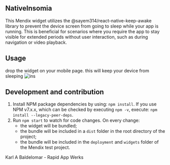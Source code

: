 ## NativeInsomia
This Mendix widget utilizes the @sayem314/react-native-keep-awake library to prevent the device screen from going to sleep while your app is running. This is beneficial for scenarios where you require the app to stay visible for extended periods without user interaction, such as during navigation or video playback.

## Usage
drop the widget on your mobile page. this will keep your device from sleeping
![ins](https://github.com/aerborne/mendix-native-insomnia/assets/28711216/08a2e72d-9756-46e0-a5c2-11d92d7c2754)



## Development and contribution

1. Install NPM package dependencies by using: `npm install`. If you use NPM v7.x.x, which can be checked by executing `npm -v`, execute: `npm install --legacy-peer-deps`.
1. Run `npm start` to watch for code changes. On every change:
    - the widget will be bundled;
    - the bundle will be included in a `dist` folder in the root directory of the project;
    - the bundle will be included in the `deployment` and `widgets` folder of the Mendix test project.
      
Karl A Baldelomar - Rapid App Werks
